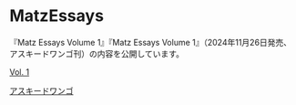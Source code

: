 # MatzEssays
『Matz Essays Volume 1』『Matz Essays Volume 1』（2024年11月26日発売、アスキードワンゴ刊）の内容を公開しています。

[Vol. 1](vol1/index.xhtml)

[アスキードワンゴ](https://asciidwango.jp/)